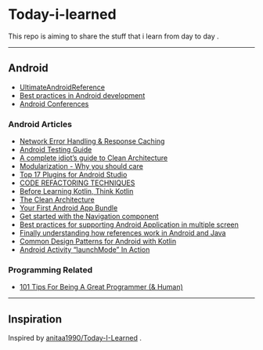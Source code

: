 # Today-i-learned
This repo is aiming to share the stuff that i learn from day to day .

---
## Android
* [UltimateAndroidReference](https://github.com/aritraroy/UltimateAndroidReference)
* [Best practices in Android development](https://github.com/futurice/android-best-practices)
* [Android Conferences](http://androidstudygroup.github.io/conferences/)

### Android Articles
* [Network Error Handling & Response Caching](https://medium.com/@tsaha.cse/advanced-retrofit2-part-1-network-error-handling-response-caching-77483cf68620)
* [Android Testing Guide](https://github.com/ravidsrk/android-testing-guide)
* [A complete idiot’s guide to Clean Architecture](https://android.jlelse.eu/a-complete-idiots-guide-to-clean-architecture-2422f428946f)
* [Modularization - Why you should care](https://jeroenmols.com/blog/2019/03/06/modularizationwhy/)
* [Top 17 Plugins for Android Studio](https://blog.codota.com/top-17-plugins-for-android-studio/)
* [CODE REFACTORING TECHNIQUES](https://apiumhub.com/tech-blog-barcelona/code-refactoring-techniques/)
* [Before Learning Kotlin, Think Kotlin](https://www.linkedin.com/pulse/before-learning-kotlin-think-ahmed-adel/)
* [The Clean Architecture](https://blog.cleancoder.com/uncle-bob/2012/08/13/the-clean-architecture.html)
* [Your First Android App Bundle](https://codelabs.developers.google.com/codelabs/your-first-dynamic-app/index.html#0)
* [Get started with the Navigation component](https://developer.android.com/guide/navigation/navigation-getting-started)
* [Best practices for supporting Android Application in multiple screen](https://medium.com/programming-lite/best-practices-for-supporting-android-application-in-multiple-screen-a685afa83493)
* [Finally understanding how references work in Android and Java](https://medium.com/google-developer-experts/finally-understanding-how-references-work-in-android-and-java-26a0d9c92f83)
* [Common Design Patterns for Android with Kotlin](https://www.raywenderlich.com/470-common-design-patterns-for-android-with-kotlin#toc-anchor-001)
* [Android Activity “launchMode” In Action](https://medium.com/mobidroid/android-activity-launchmode-in-action-847c4fe977ca)

### Programming Related
* [101 Tips For Being A Great Programmer (& Human)](https://dev.to/emmawedekind/101-tips-for-being-a-great-programmer-human-36nl)




---
## Inspiration
Inspired by [anitaa1990/Today-I-Learned](https://github.com/anitaa1990/Today-I-Learned) .
